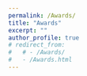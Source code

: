 ```yaml
---
permalink: /Awards/
title: "Awards"
excerpt: ""
author_profile: true
# redirect_from: 
#   # - /Awards/
#   - /Awards.html
---
```


